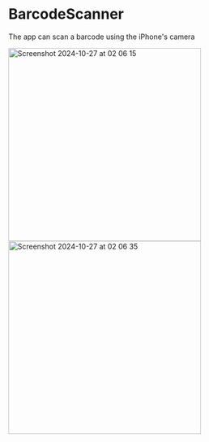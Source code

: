 # BarcodeScanner
The app can scan a barcode using the iPhone's camera

<img width="380" alt="Screenshot 2024-10-27 at 02 06 15" src="https://github.com/user-attachments/assets/62d225d1-76de-4d16-9b88-e7a6a3f27be4">
<img width="380" alt="Screenshot 2024-10-27 at 02 06 35" src="https://github.com/user-attachments/assets/1494854b-8e35-4123-ad7a-9d20317900fb">
